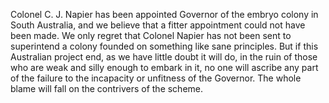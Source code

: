 Colonel C. J. Napier has been appointed Governor of the embryo colony in South Australia, and we believe that a fitter appointment could not have been made. We only regret that Colonel Napier has not been sent to superintend a colony founded on something like sane principles. But if this Australian project end, as we have little doubt it will do, in the ruin of those who are weak and silly enough to embark in it, no one will ascribe any part of the failure to the incapacity or unfitness of the Governor. The whole blame will fall on the contrivers of the scheme.